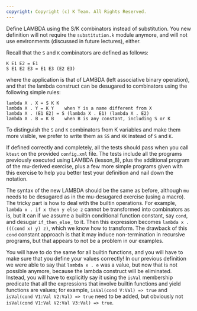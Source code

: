 ```yaml
---
copyright: Copyright (c) K Team. All Rights Reserved.
---
```


Define LAMBDA using the S/K combinators instead of substitution.
You new definition will not require the `substitution.k` module anymore,
and will not use environments (discussed in future lectures), either.

Recall that the `S` and `K` combinators are defined as follows:

    K E1 E2 = E1
    S E1 E2 E3 = E1 E3 (E2 E3)

where the application is that of LAMBDA (left associative binary operation),
and that the lambda construct can be desugared to combinators using the
following simple rules:

    lambda X . X = S K K
    lambda X . Y = K Y    when Y is a name different from X
    lambda X . (E1 E2) = S (lambda X . E1) (lambda X . E2)
    lambda X . B = K B    when B is any constant, including S or K

To distinguish the `S` and `K` combinators from K variables and make them
more visible, we prefer to write them as `SS` and `KK` instead of `S` and `K`.

If defined correctly and completely, all the tests should pass when you call
`ktest` on the provided `config.xml` file.  The tests include all the programs
previously executed using LAMBDA (lesson_8), plus the additional program of
the mu-derived exercise, plus a few more simple programs given with this
exercise to help you better test your definition and nail down the notation.

The syntax of the new LAMBDA should be the same as before, although
`mu` needs to be desugared as in the mu-desugared exercise (using a macro).
The tricky part is how to deal with the builtin operations.  For example,
`lambda x . if x then y else z` cannot be transformed into combinators as is,
but it can if we assume a builtin conditional function constant, say `cond`,
and desugar `if_then_else_` to it.  Then this expression becomes
`lambda x . (((cond x) y) z)`, which we know how to transform.  The drawback
of this `cond` constant approach is that it may induce non-termination
in recursive programs, but that appears to not be a problem in our examples.

You will have to do the same for all builtin functions, and you will have
to make sure that you define your values correctly!  In our previous
definition we were able to say that `lambda x . e` was a value, but now that
is not possible anymore, because the lambda construct will be eliminated.
Instead, you will have to explicitly say it using the `isVal` membership
predicate that all the expressions that involve builtin functions and
yield functions are values; for example, `isVal(cond V:Val) => true` and
`isVal(cond V1:Val V2:Val) => true` need to be added, but obviously not
`isVal(cond V1:Val V2:Val V3:Val) => true`.
